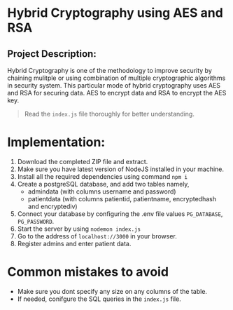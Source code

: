 # Hybrid Cryptography using AES and RSA

## Project Description:
Hybrid Cryptography is one of the methodology to improve security by chaining mulitple or using combination of multiple cryptographic algorithms in security system.
This particular mode of hybrid cryptography uses AES and RSA for securing data. AES to encrypt data and RSA to encrypt the AES key.


> Read the `index.js` file thoroughly for better understanding.

# Implementation:
1. Download the completed ZIP file and extract.
2. Make sure you have latest version of NodeJS installed in your machine.
3. Install all the required dependencies using command `npm i`
4. Create a postgreSQL database, and add two tables namely,
   - admindata (with columns username and password)
   - patientdata (with columns patientid, patientname, encryptedhash and encryptediv)
5. Connect your database by configuring the .env file values `PG_DATABASE`, `PG_PASSWORD`.
6. Start the server by using `nodemon index.js`
7. Go to the address of `localhost://3000` in your browser.
8. Register admins and enter patient data.


# Common mistakes to avoid
- Make sure you dont specify any size on any columns of the table.
- If needed, conifgure the SQL queries in the `index.js` file.
